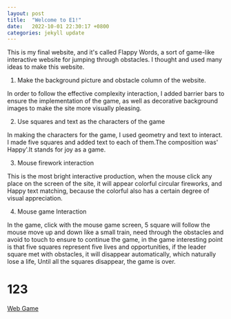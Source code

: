 ```yaml
---
layout: post
title:  "Welcome to E1!"
date:   2022-10-01 22:30:17 +0800
categories: jekyll update
---
```


This is my final website, and it's called Flappy Words, a sort of game-like interactive website for jumping through obstacles. I thought and used many ideas to make this website.
1. Make the background picture and obstacle column of the website.

In order to follow the effective complexity interaction, I added barrier bars to ensure the implementation of the game, as well as decorative background images to make the site more visually pleasing.

2. Use squares and text as the characters of the game

In making the characters for the game, I used geometry and text to interact. I made five squares and added text to each of them.The composition was' Happy'.It stands for joy as a game.

3. Mouse firework interaction

This is the most bright interactive production, when the mouse click any place on the screen of the site, it will appear colorful circular fireworks, and Happy text matching, because the colorful also has a certain degree of visual appreciation.

4. Mouse game Interaction

In the game, click with the mouse game screen, 5 square will follow the mouse move up and down like a small train, need through the obstacles and avoid to touch to ensure to continue the game, in the game interesting point is that five squares represent five lives and opportunities, if the leader square met with obstacles, it will disappear automatically, which naturally lose a life, Until all the squares disappear, the game is over.
<h1>123</h1>
<a href="https://silvia312488492.github.io/web_game/index.html">Web Game</a>


[jekyll-docs]: https://jekyllrb.com/docs/home
[jekyll-gh]:   https://github.com/jekyll/jekyll
[jekyll-talk]: https://talk.jekyllrb.com/
